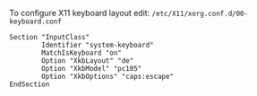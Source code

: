 To configure X11 keyboard layout edit: `/etc/X11/xorg.conf.d/00-keyboard.conf`

```
Section "InputClass"
        Identifier "system-keyboard"
        MatchIsKeyboard "on"
        Option "XkbLayout" "de"
        Option "XkbModel" "pc105"
        Option "XkbOptions" "caps:escape"
EndSection
```
